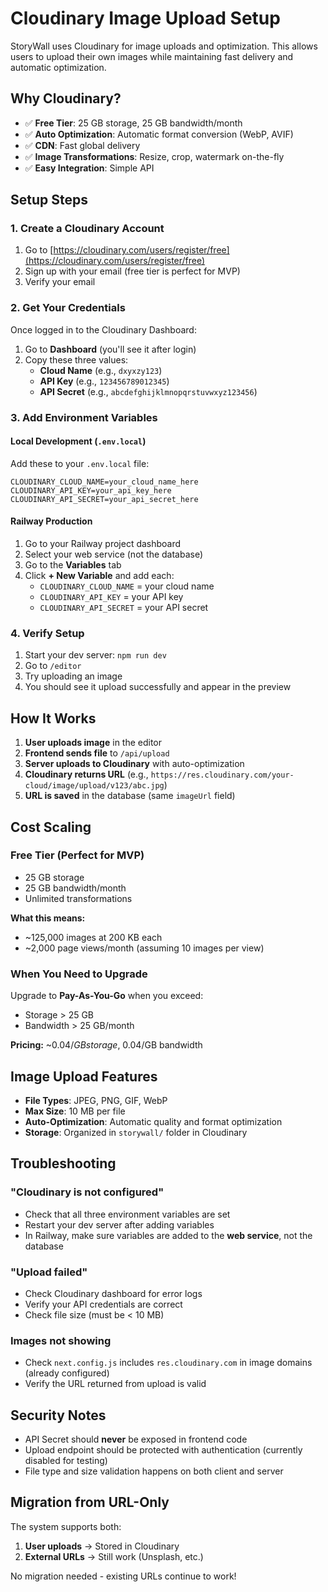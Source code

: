 # Cloudinary Image Upload Setup

StoryWall uses Cloudinary for image uploads and optimization. This allows users to upload their own images while maintaining fast delivery and automatic optimization.

## Why Cloudinary?

- ✅ **Free Tier**: 25 GB storage, 25 GB bandwidth/month
- ✅ **Auto Optimization**: Automatic format conversion (WebP, AVIF)
- ✅ **CDN**: Fast global delivery
- ✅ **Image Transformations**: Resize, crop, watermark on-the-fly
- ✅ **Easy Integration**: Simple API

## Setup Steps

### 1. Create a Cloudinary Account

1. Go to [https://cloudinary.com/users/register/free](https://cloudinary.com/users/register/free)
2. Sign up with your email (free tier is perfect for MVP)
3. Verify your email

### 2. Get Your Credentials

Once logged in to the Cloudinary Dashboard:

1. Go to **Dashboard** (you'll see it after login)
2. Copy these three values:
   - **Cloud Name** (e.g., `dxyxzy123`)
   - **API Key** (e.g., `123456789012345`)
   - **API Secret** (e.g., `abcdefghijklmnopqrstuvwxyz123456`)

### 3. Add Environment Variables

#### Local Development (`.env.local`)

Add these to your `.env.local` file:

```env
CLOUDINARY_CLOUD_NAME=your_cloud_name_here
CLOUDINARY_API_KEY=your_api_key_here
CLOUDINARY_API_SECRET=your_api_secret_here
```

#### Railway Production

1. Go to your Railway project dashboard
2. Select your web service (not the database)
3. Go to the **Variables** tab
4. Click **+ New Variable** and add each:
   - `CLOUDINARY_CLOUD_NAME` = your cloud name
   - `CLOUDINARY_API_KEY` = your API key
   - `CLOUDINARY_API_SECRET` = your API secret

### 4. Verify Setup

1. Start your dev server: `npm run dev`
2. Go to `/editor`
3. Try uploading an image
4. You should see it upload successfully and appear in the preview

## How It Works

1. **User uploads image** in the editor
2. **Frontend sends file** to `/api/upload`
3. **Server uploads to Cloudinary** with auto-optimization
4. **Cloudinary returns URL** (e.g., `https://res.cloudinary.com/your-cloud/image/upload/v123/abc.jpg`)
5. **URL is saved** in the database (same `imageUrl` field)

## Cost Scaling

### Free Tier (Perfect for MVP)
- 25 GB storage
- 25 GB bandwidth/month
- Unlimited transformations

**What this means:**
- ~125,000 images at 200 KB each
- ~2,000 page views/month (assuming 10 images per view)

### When You Need to Upgrade

Upgrade to **Pay-As-You-Go** when you exceed:
- Storage > 25 GB
- Bandwidth > 25 GB/month

**Pricing:** ~$0.04/GB storage, ~$0.04/GB bandwidth

## Image Upload Features

- **File Types**: JPEG, PNG, GIF, WebP
- **Max Size**: 10 MB per file
- **Auto-Optimization**: Automatic quality and format optimization
- **Storage**: Organized in `storywall/` folder in Cloudinary

## Troubleshooting

### "Cloudinary is not configured"
- Check that all three environment variables are set
- Restart your dev server after adding variables
- In Railway, make sure variables are added to the **web service**, not the database

### "Upload failed"
- Check Cloudinary dashboard for error logs
- Verify your API credentials are correct
- Check file size (must be < 10 MB)

### Images not showing
- Check `next.config.js` includes `res.cloudinary.com` in image domains (already configured)
- Verify the URL returned from upload is valid

## Security Notes

- API Secret should **never** be exposed in frontend code
- Upload endpoint should be protected with authentication (currently disabled for testing)
- File type and size validation happens on both client and server

## Migration from URL-Only

The system supports both:
1. **User uploads** → Stored in Cloudinary
2. **External URLs** → Still work (Unsplash, etc.)

No migration needed - existing URLs continue to work!
